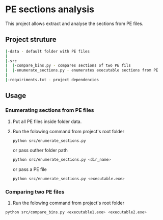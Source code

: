 # PE sections analysis

This project allows extract and analyse the sections from PE files.

## Project struture

```bash
|-data - default folder with PE files
|
|-src
|  |-compare_bins.py - compares sections of two PE fils
|  |-enumerate_sections.py - enumerates executable sections from PE
|
|-requiriments.txt - project dependencies
```

## Usage

### Enumerating sections from PE files

1. Put all PE files inside folder data.
2. Run the folowing command from project's root folder

   ```bash
   python src/enumerate_sections.py
   ```

   or pass outher folder path

   ```bash
   python src/enumerate_sections.py <dir_name>
   ```

   or pass a PE file

   ```bash
   python src/enumerate_sections.py <executable.exe>
   ```



### Comparing two PE files

1. Run the folowing command from project's root folder
  
  ```bash
  python src/compare_bins.py <executable1.exe> <executable2.exe>
  ```


